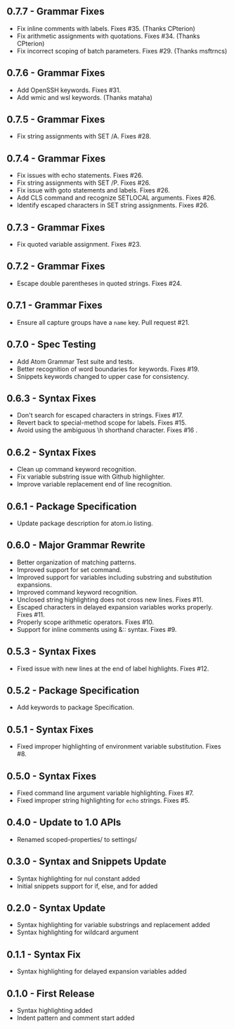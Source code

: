## 0.7.7 - Grammar Fixes
* Fix inline comments with labels. Fixes #35. (Thanks CPterion)
* Fix arithmetic assignments with quotations. Fixes #34. (Thanks CPterion)
* Fix incorrect scoping of batch parameters. Fixes #29. (Thanks msftrncs)

## 0.7.6 - Grammar Fixes
* Add OpenSSH keywords. Fixes #31.
* Add wmic and wsl keywords. (Thanks mataha)

## 0.7.5 - Grammar Fixes
* Fix string assignments with SET /A. Fixes #28.

## 0.7.4 - Grammar Fixes
* Fix issues with echo statements. Fixes #26.
* Fix string assignments with SET /P. Fixes #26.
* Fix issue with goto statements and labels. Fixes #26.
* Add CLS command and recognize SETLOCAL arguments. Fixes #26.
* Identify escaped characters in SET string assignments. Fixes #26.

## 0.7.3 - Grammar Fixes
* Fix quoted variable assignment. Fixes #23.

## 0.7.2 - Grammar Fixes
* Escape double parentheses in quoted strings. Fixes #24.

## 0.7.1 - Grammar Fixes
* Ensure all capture groups have a `name` key. Pull request #21.

## 0.7.0 - Spec Testing
* Add Atom Grammar Test suite and tests.
* Better recognition of word boundaries for keywords. Fixes #19.
* Snippets keywords changed to upper case for consistency.

## 0.6.3 - Syntax Fixes
* Don't search for escaped characters in strings. Fixes #17.
* Revert back to special-method scope for labels. Fixes #15.
* Avoid using the ambiguous \h shorthand character. Fixes #16 .

## 0.6.2 - Syntax Fixes
* Clean up command keyword recognition.
* Fix variable substring issue with Github highlighter.
* Improve variable replacement end of line recognition.

## 0.6.1 - Package Specification
* Update package description for atom.io listing.

## 0.6.0 - Major Grammar Rewrite
* Better organization of matching patterns.
* Improved support for set command.
* Improved support for variables including substring and substitution expansions.
* Improved command keyword recognition.
* Unclosed string highlighting does not cross new lines. Fixes #11.
* Escaped characters in delayed expansion variables works properly. Fixes #11.
* Properly scope arithmetic operators. Fixes #10.
* Support for inline comments using &:: syntax. Fixes #9.

## 0.5.3 - Syntax Fixes
* Fixed issue with new lines at the end of label highlights. Fixes #12.

## 0.5.2 - Package Specification
* Add keywords to package Specification.

## 0.5.1 - Syntax Fixes
* Fixed improper highlighting of environment variable substitution. Fixes #8.

## 0.5.0 - Syntax Fixes
* Fixed command line argument variable highlighting. Fixes #7.
* Fixed improper string highlighting for `echo` strings. Fixes #5.

## 0.4.0 - Update to 1.0 APIs
* Renamed scoped-properties/ to settings/

## 0.3.0 - Syntax and Snippets Update
* Syntax highlighting for nul constant added
* Initial snippets support for if, else, and for added

## 0.2.0 - Syntax Update
* Syntax highlighting for variable substrings and replacement added
* Syntax highlighting for wildcard argument

## 0.1.1 - Syntax Fix
* Syntax highlighting for delayed expansion variables added

## 0.1.0 - First Release
* Syntax highlighting added
* Indent pattern and comment start added
